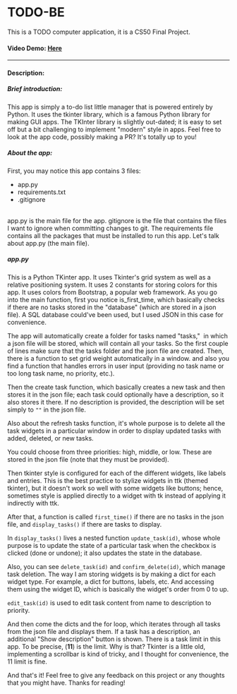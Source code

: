# TODO-BE
This is a TODO computer application, it is a CS50 Final Project.
#### Video Demo: [Here](https://www.youtube.com/)

---

#### Description:
##### Brief introduction:
This app is simply a to-do list little manager that is powered entirely by Python.
It uses the tkinter library, which is a famous Python library for making GUI apps.
The TKInter library is slightly out-dated; it is easy to set off but a bit challenging to implement "modern" style in apps.
Feel free to look at the app code, possibly making a PR? It's totally up to you!
##### About the app:
First, you may notice this app contains 3 files:
- app.py
- requirements.txt
- .gitignore
<br>
app.py is the main file for the app. gitignore is the file that contains the files I want to ignore when committing changes to git. The requirements file contains all the packages that must be installed to run this app. Let's talk about app.py (the main file).

##### app.py
This is a Python TKinter app. It uses Tkinter's grid system as well as a relative positioning system.
It uses 2 constants for storing colors for this app. It uses colors from Bootstrap, a popular web framework.
As you go into the main function, first you notice is_first_time, which basically checks if there are no tasks stored in the "database" (which are stored in a json file). A SQL database could've been used, but I used JSON in this case for convenience.

The app will automatically create a folder for tasks named "tasks,"  in which a json file will be stored, which will contain all your tasks. So the first couple of lines make sure that the tasks folder and the json file are created.
Then, there is a function to set grid weight automatically in a window. and also you find a function that handles errors in user input (providing no task name or too long task name, no priority, etc.).

Then the create task function, which basically creates a new task and then stores it in the json file; each task could optionally have a description, so it also stores it there. If no description is provided, the description will be set simply to `""` in the json file.

Also about the refresh tasks function, it's whole purpose is to delete all the task widgets in a particular window in order to display updated tasks with added, deleted, or new tasks.

You could choose from three priorities: high, middle, or low. These are stored in the json file (note that they must be provided).

Then tkinter style is configured for each of the different widgets, like labels and entries. This is the best practice to stylize widgets in ttk (themed tkinter), but it doesn't work so well with some widgets like buttons; hence, sometimes style is applied directly to a widget with tk instead of applying it indirectly with ttk.

After that, a function is called `first_time()` if there are no tasks in the json file, and `display_tasks()` if there are tasks to display.

In `display_tasks()` lives a nested function `update_task(id)`, whose whole purpose is to update the state of a particular task when the checkbox is clicked (done or undone); it also updates the state in the database.

Also, you can see `delete_task(id)` and `confirm_delete(id)`, which manage task deletion. The way I am storing widgets is by making a dict for each widget type. For example, a dict for buttons, labels, etc. And accessing them using the widget ID, which is basically the widget's order from 0 to up.

`edit_task(id)` is used to edit task content from name to description to priority.

And then come the dicts and the for loop, which iterates through all tasks from the json file and displays them. If a task has a description, an additional "Show description" button is shown. There is a task limit in this app. To be precise, (**11**) is the limit. Why is that? Tkinter is a little old, implementing a scrollbar is kind of tricky, and I thought for convenience, the 11 limit is fine.

And that's it! Feel free to give any feedback on this project or any thoughts that you might have. Thanks for reading!
